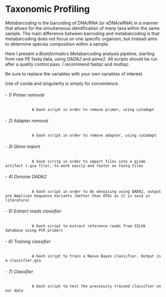   # Taxonomic Profiling

*Metabarcoding* is the barcoding of DNA/RNA (or eDNA/eRNA) in a manner that allows for the simultaneous identification of many taxa within the same sample. The main difference between barcoding and metabarcoding is that metabarcoding does not focus on one specific organism, but instead aims to determine species composition within a sample.

Here I present a *Bioinformatics* Metabarcoding analysis pipeline, starting from raw PE fastq data, using _DADA2_ and _qiime2_. 
All scripts should be run after a quality control pass. I recommend fastqc and multiqc. 

Be sure to replace the variables with your own variables of interest. 

Use of conda and singularity is simply for convenience. 


###### - 1) Primer removal
                A bash script in order to remove primer, using cutadapt

###### - 2) Adapter removal
                A bash script in order to remove adapter, using cutadapt

###### - 3) Qiime import
                A bash scritp in order to import files into a qiime artifact (.qza file), to work easily and faster on fastq files

###### - 4) Denoise DADA2
                A bash script in order to do denoising using DADA2, output are Amplicon Sequence Variants (better than OTUs as it is said in literature)

###### - 5) Extract reads classifier
                A bash script to extract reference reads from SILVA database using PCR primers

###### - 6) Training classifier
                A bash script to train a Naive Bayes classifier. Output is a classifier.qza

###### - 7) Classifier 
                A bash script to test the previously trained classifier on our data


